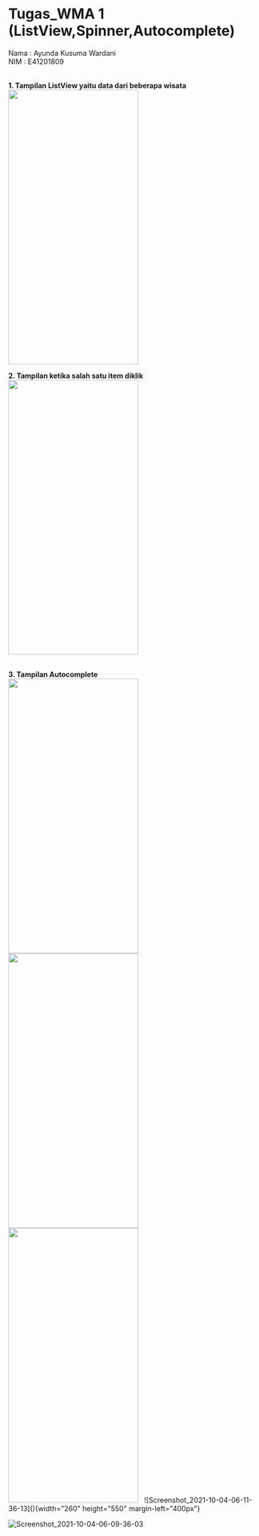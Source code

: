 # Tugas_WMA 1 (ListView,Spinner,Autocomplete)
Nama : Ayunda Kusuma Wardani<br/>
NIM   : E41201809 <br/><br/>

<b>1. Tampilan ListView yaitu data dari beberapa wisata </b><br/>
<img src="https://user-images.githubusercontent.com/47249108/135790260-01761b8c-0d14-4734-a41f-e9c0129a561d.jpg" width="260" height="550">
<br/>

<b>2. Tampilan ketika salah satu item diklik</b><br/>
<img src="https://user-images.githubusercontent.com/47249108/135790238-1b46e97c-7e00-4e19-9c7f-2d4c30206bad.jpg" width="260" height="550">

<br/>
<b>3. Tampilan Autocomplete </b><br/>
<img src="https://user-images.githubusercontent.com/47249108/135790252-f464fe16-a99f-4f0a-8848-5508d02bc456.jpg" width="260" height="550">
<img src="https://user-images.githubusercontent.com/47249108/135790263-c4f27a65-432c-44e8-b04e-3504447e1b68.jpg" width="260" height="550">

<br/>
<img src="https://user-images.githubusercontent.com/47249108/135790245-94c80eab-c2c1-43a0-9014-334adee99882.jpg" width="260" height="550">
&nbsp;
![Screenshot_2021-10-04-06-11-36-13](){width="260" height="550" margin-left="400px"}


![Screenshot_2021-10-04-06-09-36-03](https://user-images.githubusercontent.com/47249108/135790263-c4f27a65-432c-44e8-b04e-3504447e1b68.jpg)
